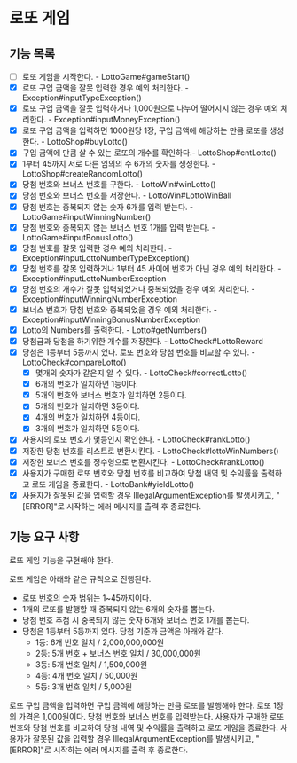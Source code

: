 # 로또 게임

## 기능 목록
- [ ] 로또 게임을 시작한다. - LottoGame#gameStart()
- [x] 로또 구입 금액을 잘못 입력한 경우 예외 처리한다. - Exception#inputTypeException()
- [x] 로또 구입 금액을 잘못 입력하거나 1,000원으로 나누어 떨어지지 않는 경우 예외 처리한다. - Exception#inputMoneyException()
- [x] 로또 구입 금액을 입력하면 1000원당 1장, 구입 금액에 해당하는 만큼 로또를 생성한다. - LottoShop#buyLotto()
- [x] 구입 금액에 만큼 살 수 있는 로또의 개수를 확인하다.- LottoShop#cntLotto()
- [x] 1부터 45까지 서로 다른 임의의 수 6개의 숫자를 생성한다. - LottoShop#createRandomLotto()
- [x] 당첨 번호와 보너스 번호를 구한다. - LottoWin#winLotto()
- [x] 당첨 번호와 보너스 번호를 저장한다. - LottoWin#LottoWinBall
- [x] 당첨 번호는 중복되지 않는 숫자 6개를 입력 받는다. - LottoGame#inputWinningNumber()
- [x] 당첨 번호와 중복되지 않는 보너스 번호 1개를 입력 받는다. - LottoGame#inputBonusLotto()
- [x] 당첨 번호를 잘못 입력한 경우 예외 처리한다. - Exception#inputLottoNumberTypeException()
- [x] 당첨 번호를 잘못 입력하거나 1부터 45 사이에 번호가 아닌 경우 예외 처리한다. - Exception#inputLottoNumberException
- [x] 당첨 번호의 개수가 잘못 입력되었거나 중복되었을 경우 예외 처리한다. - Exception#inputWinningNumberException
- [x] 보너스 번호가 당첨 번호와 중복되었을 경우 예외 처리한다. - Exception#inputWinningBonusNumberException
- [x] Lotto의 Numbers를 출력한다.  - Lotto#getNumbers()
- [x] 당첨금과 당첨을 하기위한 개수를 저장한다. - LottoCheck#LottoReward
- [x] 당첨은 1등부터 5등까지 있다. 로또 번호와 당첨 번호를 비교할 수 있다. - LottoCheck#compareLotto()
    - [x] 몇개의 숫자가 같은지 알 수 있다. - LottoCheck#correctLotto()
    - [x] 6개의 번호가 일치하면 1등이다.
    - [x] 5개의 번호와 보너스 번호가 일치하면 2등이다.
    - [x] 5개의 번호가 일치하면 3등이다.
    - [x] 4개의 번호가 일치하면 4등이다.
    - [x] 3개의 번호가 일치하면 5등이다.
- [x] 사용자의 로또 번호가 몇등인지 확인한다. - LottoCheck#rankLotto()
- [x] 저장한 당첨 번호를 리스트로 변환시킨다. - LottoCheck#lottoWinNumbers()
- [x] 저장한 보너스 번호를 정수형으로 변환시킨다. - LottoCheck#rankLotto()
- [x] 사용자가 구매한 로또 번호와 당첨 번호를 비교하여 당첨 내역 및 수익률을 출력하고 로또 게임을 종료한다. - LottoBank#yieldLotto()
- [x] 사용자가 잘못된 값을 입력할 경우 IllegalArgumentException를 발생시키고, "[ERROR]"로 시작하는 에러 메시지를 출력 후 종료한다.

## 기능 요구 사항
로또 게임 기능을 구현해야 한다.

로또 게임은 아래와 같은 규칙으로 진행된다.
- 로또 번호의 숫자 범위는 1~45까지이다.
- 1개의 로또를 발행할 때 중복되지 않는 6개의 숫자를 뽑는다.
- 당첨 번호 추첨 시 중복되지 않는 숫자 6개와 보너스 번호 1개를 뽑는다.
- 당첨은 1등부터 5등까지 있다. 당첨 기준과 금액은 아래와 같다.
    - 1등: 6개 번호 일치 / 2,000,000,000원
    - 2등: 5개 번호 + 보너스 번호 일치 / 30,000,000원
    - 3등: 5개 번호 일치 / 1,500,000원
    - 4등: 4개 번호 일치 / 50,000원
    - 5등: 3개 번호 일치 / 5,000원

로또 구입 금액을 입력하면 구입 금액에 해당하는 만큼 로또를 발행해야 한다.
로또 1장의 가격은 1,000원이다.
당첨 번호와 보너스 번호를 입력받는다.
사용자가 구매한 로또 번호와 당첨 번호를 비교하여 당첨 내역 및 수익률을 출력하고 로또 게임을 종료한다.
사용자가 잘못된 값을 입력할 경우 IllegalArgumentException를 발생시키고, "[ERROR]"로 시작하는 에러 메시지를 출력 후 종료한다.